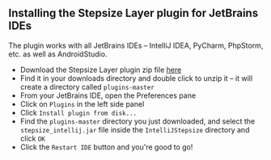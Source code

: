 ## Installing the Stepsize Layer plugin for JetBrains IDEs

The plugin works with all JetBrains IDEs – IntelliJ IDEA, PyCharm, PhpStorm, etc. as well as AndroidStudio.

- Download the Stepsize Layer plugin zip file [here](https://github.com/Stepsize/plugins/archive/master.zip)
- Find it in your downloads directory and double click to unzip it – it will create a directory called `plugins-master`
- From your JetBrains IDE, open the Preferences pane
- Click on `Plugins` in the left side panel
- Click `Install plugin from disk...`
- Find the `plugins-master` directory you just downloaded, and select the `stepsize_intellij.jar` file inside the `IntelliJStepsize` directory and click `OK`
- Click the `Restart IDE` button and you're good to go!
